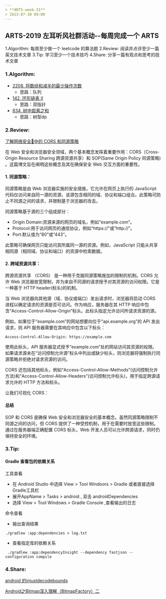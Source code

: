 ```yaml
---
> **ARTS-week-31**
> 2023-07-30 09:00
---
```



## ARTS-2019 左耳听风社群活动--每周完成一个 ARTS
1.Algorithm: 每周至少做一个 leetcode 的算法题
2.Review: 阅读并点评至少一篇英文技术文章
3.Tip: 学习至少一个技术技巧
4.Share: 分享一篇有观点和思考的技术文章

### 1.Algorithm:

- [2208. 将数组和减半的最少操作次数](https://leetcode.cn/problems/minimum-operations-to-halve-array-sum/submissions/449909080/)  
    + 思路：队列
- [142. 环形链表 II](https://leetcode.cn/problems/linked-list-cycle-ii/submissions/451502803/)  
    + 思路：双指针
- [834. 树中距离之和](https://leetcode.cn/problems/sum-of-distances-in-tree/submissions/451504020/)  
    + 思路：树型dp

### 2.Review:

[了解网络安全🚨中的 CORS 和同源策略](https://dev.to/burakboduroglu/understanding-cors-and-same-origin-policy-in-web-security-54hm)

在 Web 安全和浏览器安全领域，两个基本概念发挥着重要作用：CORS（Cross-Origin Resource Sharing 跨源资源共享）和 SOP(Same Origin Policy 同源策略) 。这篇博文旨在阐明这些概念及其在确保安全 Web 交互方面的重要性。

#### 1. 同源策略：

同源策略是由 Web 浏览器实施的安全措施，它允许在网页上执行的 JavaScript 代码仅访问来自同一源的资源，该源包含相同的域、协议和端口组合。此策略可防止不同源之间的请求，并限制基于浏览器的攻击。

同源策略基于源的三个组成部分：
- Origin Domain:资源来源的网页的域名，例如“example.com”。
- Protocol:用于访问网页的通信协议，例如“https://”或“http://”。
- Port:默认值为“80”或“443”。

此策略可确保网页只能访问其所属同一源的资源。例如，JavaScript 只能从共享相同源（相同域、协议和端口）的资源中检索数据。

#### 2. 跨域资源共享：

跨源资源共享 （CORS） 是一种用于克服同源策略施加的限制的机制。CORS 允许 Web 浏览器放宽限制，并为来自不同源的请求授予对其资源的访问权限。它是一种基于 HTTP header(标头)的机制。

当 Web 浏览器向其他源（域、协议或端口）发出请求时，浏览器将启动 CORS 进程以确定请求的资源是否可访问。作为响应，服务器在其 HTTP 响应中包含“Access-Control-Allow-Origin”标头。此标头指定允许访问所请求资源的源。

例如，如果位于“example.com”的网站想要向位于“api.example.org”的 API 发出请求，则 API 服务器需要在其响应中包含以下标头：

```
Access-Control-Allow-Origin: https://example.com
```

使用此标头，API 服务器显式授予“example.com”处的网站访问其资源的权限。如果请求源未在“访问控制允许源”标头中列出或缺少标头，则浏览器将强制执行同源策略并拒绝对请求资源的访问。

CORS 还包括其他标头，例如“Access-Control-Allow-Methods”(访问控制允许方法)和“Access-Control-Allow-Headers”(访问控制允许标头)，用于指定跨源请求允许的 HTTP 方法和标头。

让我们可视化 CORS：

[](./images/ARTS-week-31-1.png)


#### 总结

SOP 和 CORS 是确保 Web 安全和浏览器安全的基本概念。虽然同源策略限制不同源之间的访问，但 CORS 提供了一种受控机制，用于在需要时放宽这些限制。通过在服务器端正确配置 CORS 标头，Web 开发人员可以允许跨源请求，同时仍保持安全的环境。

### 3.Tip:

#### Gradle 查看包的依赖关系

工具查看
- 在 Android Studio 中选择 View > Tool Windoors > Gradle 或者直接选择 Gradle工具栏
- 展开AppName > Tasks > android , 双击 androidDependencies
- 选择 View > Tool Windows > Gradle Console ,查看输出的日志

命令查看

- 输出查询结果
```shell
./gradlew :app:dependencies > log.txt
```

- 查看指定库的依赖关系
```
 ./gradlew :app:dependencyInsight --dependency fastjson --configuration compile
```

### 4.Share:

[android 的injustdecodebounds](https://blog.csdn.net/yezhouyong/article/details/50402022)

[Android之Bitmap深入理解（BitmapFactory）二](https://blog.csdn.net/tangedegushi/article/details/80257855?spm=1001.2101.3001.6650.1&utm_medium=distribute.pc_relevant.none-task-blog-2%7Edefault%7EBlogCommendFromBaidu%7ERate-1-80257855-blog-50402022.235%5Ev38%5Epc_relevant_default_base&depth_1-utm_source=distribute.pc_relevant.none-task-blog-2%7Edefault%7EBlogCommendFromBaidu%7ERate-1-80257855-blog-50402022.235%5Ev38%5Epc_relevant_default_base&utm_relevant_index=2)

